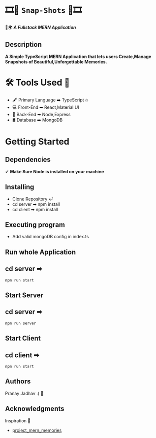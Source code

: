 # 🎞📸 `Snap-Shots` 📸🎞

🌈🌍 **_A Fullstack MERN Application_**

## Description

**A Simple TypeScript MERN Application that lets users Create,Manage Snapshots of Beautiful,Unforgettable Memories.**

# 🛠 Tools Used 🔧

- 🖋 Primary Language ➡ TypeScript 🔥
- 💻 Front-End ➡ React,Material UI
- 🔧 Back-End ➡ Node,Express
- 🛢 Database ➡ MongoDB

# Getting Started

## Dependencies

✔ **Make Sure Node is installed on your machine**

## Installing

- Clone Repository ↩
- cd server ➡ npm install
- cd client ➡ npm install

## Executing program

- Add valid mongoDB config in index.ts

## Run whole Application

## cd server ➡

```
npm run start
```

## Start Server

## cd server ➡

```
npm run server
```

## Start Client

## cd client ➡

```
npm run start
```

## Authors

Pranay Jadhav :) 🤟

## Acknowledgments

Inspiration 💪

- [project_mern_memories](https://github.com/adrianhajdin/project_mern_memories)
